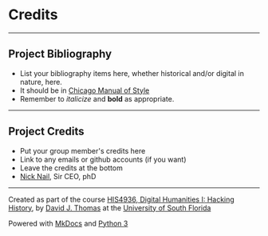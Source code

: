 # Credits

---

## Project Bibliography

* List your bibliography items here, whether historical and/or digital in nature, here.
* It should be in [Chicago Manual of Style](chicagomanualofstyle.org)
* Remember to *italicize* and **bold** as appropriate.

---

## Project Credits

* Put your group member's credits here
* Link to any emails or github accounts (if you want)
* Leave the credits at the bottom
* [Nick Nail](mailto:nnail@mail.usf.edu), Sir CEO, phD

---

Created as part of the course [HIS4936, Digital Humanities I: Hacking History](https://hacking-history.readthedocs.io), by [David J. Thomas](https://github.com/thePortus) at the [University of South Florida](https://www.usf.edu)

Powered with [MkDocs](https://mkdocs.org) and [Python 3](https://python.org)
